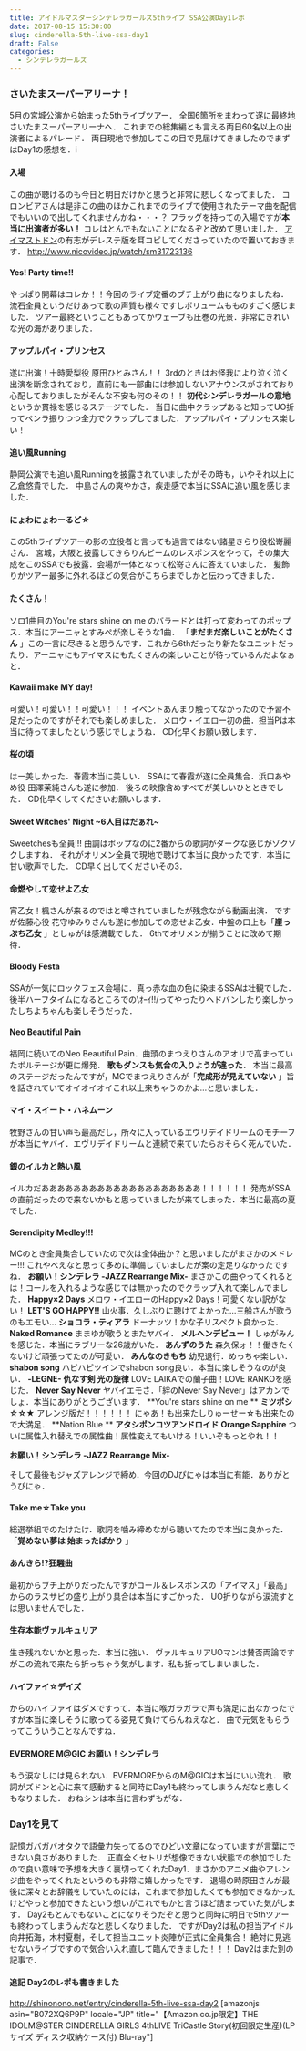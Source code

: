 ```yaml
---
title: アイドルマスターシンデレラガールズ5thライブ SSA公演Day1レポ
date: 2017-08-15 15:30:00
slug: cinderella-5th-live-ssa-day1
draft: False
categories:
  - シンデレラガールズ
---
```


### さいたまスーパーアリーナ！

5月の宮城公演から始まった5thライブツアー． 全国6箇所をまわって遂に最終地さいたまスーパーアリーナへ． これまでの総集編とも言える両日60名以上の出演者によるパレード． 両日現地で参加してこの目で見届けてきましたのでまずはDay1の感想を．i 

#### 入場

この曲が聴けるのも今日と明日だけかと思うと非常に悲しくなってました． コロンビアさんは是非この曲のほかこれまでのライブで使用されたテーマ曲を配信でもいいので出してくれませんかね・・・？ フラッグを持っての入場ですが**本当に出演者が多い！** コレはとんでもないことになるぞと改めて思いました． [アイマストドン](https://imastodon.net/about)の有志がデレステ版を耳コピしてくださっていたので置いておきます． http://www.nicovideo.jp/watch/sm31723136 

#### Yes! Party time!!

やっぱり開幕はコレか！！今回のライブ定番のブチ上がり曲になりましたね． 流石全員というだけあって歌の声質も様々ですしボリュームもものすごく感じました． ツアー最終ということもあってかウェーブも圧巻の光景．非常にきれいな光の海がありました． 

#### アップルパイ・プリンセス

遂に出演！十時愛梨役 原田ひとみさん！！ 3rdのときはお怪我により泣く泣く出演を断念されており，直前にも一部曲には参加しないアナウンスがされており心配しておりましたがそんな不安も何のその！！ **初代シンデレラガールの意地** というか貫禄を感じるステージでした． 当日に曲中クラップあると知ってUO折ってペンラ振りつつ全力でクラップしてました．アップルパイ・プリンセス楽しい！ 

#### 追い風Running

静岡公演でも追い風Runningを披露されていましたがその時も，いやそれ以上に乙倉悠貴でした． 中島さんの爽やかさ，疾走感で本当にSSAに追い風を感じました． 

#### にょわにょわーるど☆

この5thライブツアーの影の立役者と言っても過言ではない諸星きらり役松嵜麗さん． 宮城，大阪と披露してきらりんビームのレスポンスをやって，その集大成をこのSSAでも披露．会場が一体となって松嵜さんに答えていました． 髪飾りがツアー最多に外れるほどの気合がこちらまでしかと伝わってきました． 

#### たくさん！

ソロ1曲目のYou're stars shine on me のバラードとは打って変わってのポップス．本当にアーニャとすみぺが楽しそうな1曲． 「**まだまだ楽しいことがたくさん** 」この一言に尽きると思うんです．これから6thだったり新たなユニットだったり．アーニャにもアイマスにもたくさんの楽しいことが待っているんだよなぁと． 

#### Kawaii make MY day!

可愛い！可愛い！！可愛い！！！ イベントあんまり触ってなかったので予習不足だったのですがそれでも楽しめました． メロウ・イエロー初の曲．担当Pは本当に待ってましたという感じでしょうね． CD化早くお願い致します． 

#### 桜の頃

はー美しかった．春霞本当に美しい． SSAにて春霞が遂に全員集合．浜口あやめ役 田澤茉純さんも遂に参加． 後ろの映像含めすべてが美しいひとときでした． CD化早くしてくださいお願いします． 

#### Sweet Witches' Night ~6人目はだぁれ~

Sweetchesも全員!!! 曲調はポップなのに2番からの歌詞がダークな感じがゾクゾクしますね． それがオリメン全員で現地で聴けて本当に良かったです．本当に甘い歌声でした． CD早く出してくださいその3． 

#### 命燃やして恋せよ乙女

宵乙女！楓さんが来るのではと噂されていましたが残念ながら動画出演． ですが佐藤心役 花守ゆみりさんも遂に参加しての恋せよ乙女．中盤の口上も「**崖っぷち乙女** 」としゅがは感満載でした． 6thでオリメンが揃うことに改めて期待． 

#### Bloody Festa

SSAが一気にロックフェス会場に．真っ赤な血の色に染まるSSAは壮観でした． 後半ハーフタイムになるところでの\ｵｰｲ!!/ってやったりヘドバンしたり楽しかったしちよちゃんも楽しそうだった． 

#### Neo Beautiful Pain

福岡に続いてのNeo Beautiful Pain．曲頭のまつえりさんのアオリで高まっていたボルテージが更に爆発． **歌もダンスも気合の入りようが違った．** 本当に最高のステージだったんですが，MCでまつえりさんが「**完成形が見えていない** 」旨を話されていてオイオイオイこれ以上来ちゃうのかよ...と思いました． 

#### マイ・スイート・ハネムーン

牧野さんの甘い声も最高だし，所々に入っているエヴリデイドリームのモチーフが本当にヤバイ．エヴリデイドリームと連続で来ていたらおそらく死んでいた． 

#### 銀のイルカと熱い風

イルカだああああああああああああああああああああ！！！！！！ 発売がSSAの直前だったので来ないかもと思っていましたが来てしまった．本当に最高の夏でした． 

#### **Serendipity Medley!!!**

MCのとき全員集合していたので次は全体曲か？と思いましたがまさかのメドレー!!! これやべえなと思って多めに準備していましたが案の定足りなかったですね． **お願い！シンデレラ -JAZZ Rearrange Mix-** まさかこの曲やってくれるとは！コールを入れるような感じでは無かったのでクラップ入れて楽しんでました． **Happy×2 Days** メロウ・イエローのHappy×2 Days！可愛くない訳がない！ **LET'S GO HAPPY!!** 山火事．久しぶりに聴けてよかった...三船さんが歌うのもエモい... **ショコラ・ティアラ** ドーナッツ！かな子リスペクト良かった． **Naked Romance** ままゆが歌うとまたヤバイ． **メルヘンデビュー！** しゅがみんを感じた．本当にラブリーな26歳がいた． **あんずのうた** 森久保ォ！！働きたくないけど頑張ってたのが可愛い． **みんなのきもち** 幼児退行．めっちゃ楽しい． **shabon song** ハピハピツインでshabon song良い．本当に楽しそうなのが良い． **-LEGNE- 仇なす剣 光の旋律** LOVE LAIKAでの蘭子曲！LOVE RANKOを感じた． **Never Say Never** ヤバイエモさ．「絆のNever Say Never」はアカンでしょ．本当にありがとうございます． **You're stars shine on me ** **ミツボシ☆☆★** アレンジ版だ！！！！！！ にゃあ！も出来たしりゅーせー☆も出来たので大満足． **Nation Blue ** **アタシポンコツアンドロイド** **Orange Sapphire** ついに属性入れ替えでの属性曲！属性変えてもいける！いいぞもっとやれ！！ 

**お願い！シンデレラ -JAZZ Rearrange Mix-**

そして最後もジャズアレンジで締め．今回のDJぴにゃは本当に有能．ありがとうぴにゃ． 

#### Take me☆Take you

総選挙組でのたけたけ．歌詞を噛み締めながら聴いてたので本当に良かった．「**覚めない夢は 始まったばかり** 」 

#### あんきら!?狂騒曲

最初からブチ上がりだったんですがコール＆レスポンスの「アイマス」「最高」からのラスサビの盛り上がり具合は本当にすごかった． UO折りながら涙流すとは思いませんでした． 

#### 生存本能ヴァルキュリア

生き残れないかと思った．本当に強い． ヴァルキュリアUOマンは賛否両論ですがこの流れで来たら折っちゃう気がします．私も折ってしまいました． 

#### ハイファイ☆デイズ

からのハイファイはダメですって．本当に喉ガラガラで声も満足に出なかったですが本当に楽しそうに歌ってる姿見て負けてらんねえなと． 曲で元気をもらうってこういうことなんですね． 

#### EVERMORE M@GIC お願い！シンデレラ

もう涙なしには見られない．EVERMOREからのM@GICは本当にいい流れ． 歌詞がズドンと心に来て感動すると同時にDay1も終わってしまうんだなと悲しくもなりました． おねシンは本当に言わずもがな． 

### Day1を見て

記憶ガバガバオタクで語彙力失ってるのでひどい文章になっていますが言葉にできない良さがありました． 正直全くセトリが想像できない状態での参加でしたので良い意味で予想を大きく裏切ってくれたDay1．まさかのアニメ曲やアレンジ曲をやってくれたというのも非常に嬉しかったです． 退場の時原田さんが最後に深々とお辞儀をしていたのには，これまで参加したくても参加できなかったけどやっと参加できたという想いがこれでもかと言うほど詰まっていた気がします． Day2もとんでもないことになりそうだぞと思うと同時に明日で5thツアーも終わってしまうんだなと悲しくなりました． ですがDay2は私の担当アイドル向井拓海，木村夏樹，そして担当ユニット炎陣が正式に全員集合！ 絶対に見逃せないライブですので気合い入れ直して臨んできました！！！ Day2はまた別の記事で． 

#### 追記 Day2のレポも書きました

http://shinonono.net/entry/cinderella-5th-live-ssa-day2 [amazonjs asin="B072XQ6P9P" locale="JP" title="【Amazon.co.jp限定】THE IDOLM@STER CINDERELLA GIRLS 4thLIVE TriCastle Story(初回限定生産)(LPサイズ ディスク収納ケース付) Blu-ray"]
